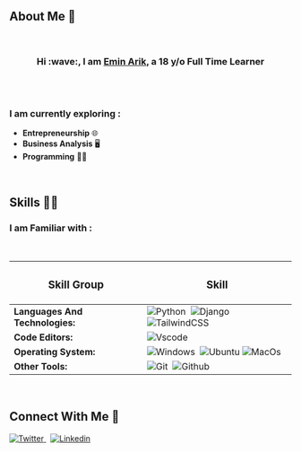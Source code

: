 ## **About Me** 👨

<br>
<h3 align="center", border="2px solid white"> Hi :wave:, I am <a href="https://linkedin.com/in/emin-talha-arik">Emin Arik</a>, a 18 y/o Full Time Learner </h3>
<br><br>

### **I am currently exploring :**
 * **Entrepreneurship** 🌐
 * **Business Analysis** 🖥
 * **Programming** 👨‍💻
<br>

## **Skills** 👨‍💻

### **I am Familiar with :**
<br>

| <h3>Skill Group</h3> |     <h3>Skill</h3>         |
| -------------------- | -------------------------- |
| **Languages And Technologies:** | <img src="https://img.shields.io/badge/Python-14354C?style=for-the-badge&logo=python&logoColor=white" alt="Python">&nbsp; <img src="https://img.shields.io/badge/Django-2BAA77?style=for-the-badge&logo=python&logoColor=white" alt="Django">&nbsp; <img src="https://img.shields.io/badge/Tailwindcss-06B6D4?style=for-the-badge&logo=tailwindcss&logoColor=white" alt="TailwindCSS">&nbsp; 
| **Code Editors:** | <img src="https://img.shields.io/badge/Visual_Studio_Code-0078D4?style=for-the-badge&logo=visual%20studio%20code&logoColor=white" alt="Vscode">&nbsp; |
| **Operating System:** | <img src="https://img.shields.io/badge/Windows-0078D6?style=for-the-badge&logo=windows&logoColor=white" alt="Windows">&nbsp; <img src="https://img.shields.io/badge/Ubuntu-E95420?style=for-the-badge&logo=ubuntu&logoColor=white" alt="Ubuntu"> <img src="https://img.shields.io/badge/macos-999999?style=for-the-badge&logo=apple&logoColor=white" alt="MacOs">|
| **Other Tools:** | <img src="https://img.shields.io/badge/GIT-E44C30?style=for-the-badge&logo=git&logoColor=white" alt="Git">&nbsp; <img src="https://img.shields.io/badge/GitHub-100000?style=for-the-badge&logo=github&logoColor=white" alt="Github"> |

<br>

## Connect With Me 🤝

<a href="https://twitter.com/talheminn" target="_blank"> <img src="https://img.shields.io/badge/Twitter-1DA1F2?style=for-the-badge&logo=twitter&logoColor=white" alt="Twitter"> </a>&nbsp; <a href="https://www.linkedin.com/in/emin-talha-arik" target="_blank"> <img src="https://img.shields.io/badge/LinkedIn-0077B5?style=for-the-badge&logo=linkedin&logoColor=white" alt="Linkedin"> </a>

